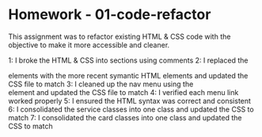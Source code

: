 # Homework - 01-code-refactor

This assignment was to refactor existing HTML & CSS code with the objective to make it more accessible and cleaner.

1: I broke the HTML & CSS into sections using comments
2: I replaced the <div> elements with the more recent symantic HTML elements and updated the CSS file to match
3: I cleaned up the nav menu using the <nav> element and updated the CSS file to match
4: I verified each menu link worked properly
5: I ensured the HTML syntax was correct and consistent
6: I consolidated the service classes into one class and updated the CSS to match
7: I consolidated the card classes into one class and updated the CSS to match
